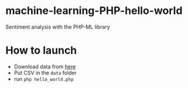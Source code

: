 # machine-learning-PHP-hello-world
Sentiment analysis with the PHP-ML library

# How to launch
- Download data from [here](https://www.kaggle.com/nicapotato/womens-ecommerce-clothing-reviews)
- Put CSV in the `data` folder
- run `php hello_world.php`
